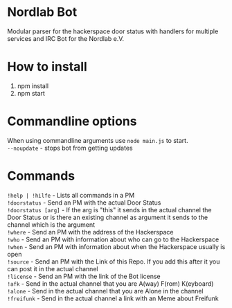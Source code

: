 Nordlab Bot
===========
Modular parser for the hackerspace door status with handlers for multiple services  and IRC Bot for the Nordlab e.V.

How to install
==============
1. npm install
2. npm start

Commandline options
===================
When using commandline arguments use ```node main.js``` to start.<br>
```--noupdate``` - stops bot from getting updates <br>

Commands
========
```!help | !hilfe``` - Lists all commands in a PM<br>
```!doorstatus``` - Send an PM with the actual Door Status<br>
```!doorstatus [arg]``` - If the arg is "this" it sends in the actual channel the Door Status or is there an existing channel as argument it sends to the channel which is the argument<br>
```!where``` - Send an PM with the address of the Hackerspace<br>
```!who``` - Send an PM with information about who can go to the Hackerspace<br>
```!when``` - Send an PM with information about when the Hackerspace usually is open<br>
```!source``` - Send an PM with the Link of this Repo. If you add this after it you can post it in the actual channel<br>
```!license``` - Send an PM with the link of the Bot license<br>
```!afk``` - Send in the actual channel that you are A(way) F(rom) K(eyboard)<br>
```!alone``` - Send in the actual channel that you are Alone in the channel<br>
```!freifunk``` - Send in the actual channel a link with an Meme about Freifunk<br>
